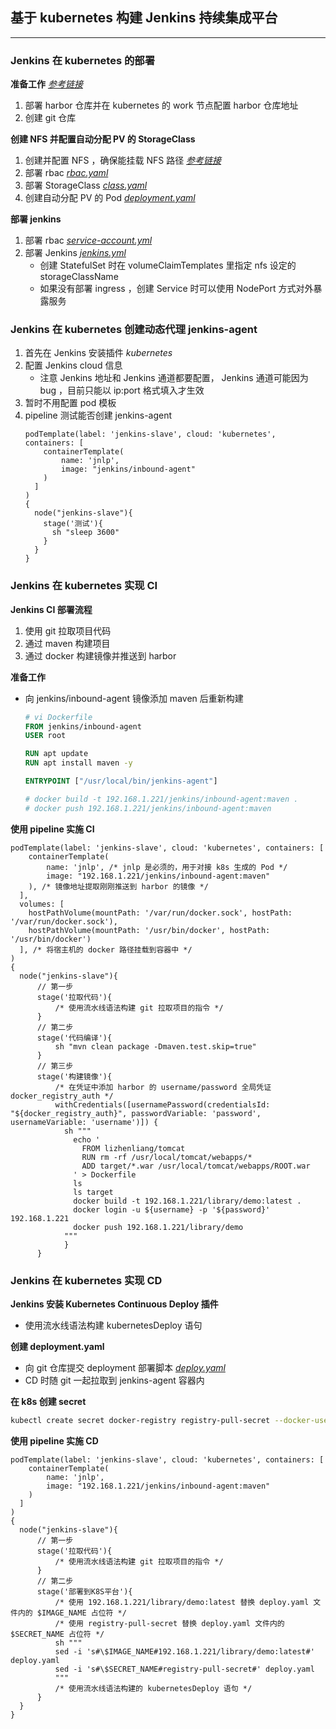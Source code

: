 ## 基于 kubernetes 构建 Jenkins 持续集成平台
---
### Jenkins 在 kubernetes 的部署
__准备工作__ _[参考链接](https://github.com/lcePolarBear/Docker_Basic_Config_Note/blob/master/Dcoekr%20%E5%AE%9E%E4%BE%8B/%E5%9F%BA%E4%BA%8E%20Docker%20%E6%9E%84%E5%BB%BA%20Jenkins%20CI%20%E5%B9%B3%E5%8F%B0.md)_
1. 部署 harbor 仓库并在 kubernetes 的 work 节点配置 harbor 仓库地址  
2. 创建 git 仓库

__创建 NFS 并配置自动分配 PV 的 StorageClass__
1. 创建并配置 NFS ，确保能挂载 NFS 路径 _[参考链接](https://github.com/lcePolarBear/Kubernetes_Basic_Config_Note/blob/master/%E4%BD%BF%E7%94%A8%E6%8C%87%E5%8D%97/Kubernetes%20%E5%AD%98%E5%82%A8.md)_
2. 部署 rbac _[rbac.yaml](https://github.com/lcePolarBear/Ops_Automation_Note/blob/master/Jenkins/nfs-client/rbac.yaml)_
3. 部署  StorageClass _[class.yaml](https://github.com/lcePolarBear/Ops_Automation_Note/blob/master/Jenkins/nfs-client/class.yaml)_
4. 创建自动分配 PV 的 Pod _[deployment.yaml](https://github.com/lcePolarBear/Ops_Automation_Note/blob/master/Jenkins/nfs-client/deployment.yaml)_

__部署 jenkins__
1. 部署 rbac _[service-account.yml](https://github.com/jenkinsci/kubernetes-plugin/blob/master/src/main/kubernetes/service-account.yml)_
2. 部署 Jenkins _[jenkins.yml](https://github.com/jenkinsci/kubernetes-plugin/blob/master/src/main/kubernetes/jenkins.yml)_
    - 创建 StatefulSet 时在 volumeClaimTemplates 里指定 nfs 设定的 storageClassName
    - 如果没有部署 ingress ，创建 Service 时可以使用 NodePort 方式对外暴露服务

### Jenkins 在 kubernetes 创建动态代理 jenkins-agent
1. 首先在 Jenkins 安装插件 _kubernetes_
2. 配置 Jenkins cloud 信息
    - 注意 Jenkins 地址和 Jenkins 通道都要配置， Jenkins 通道可能因为 bug ，目前只能以 ip:port 格式填入才生效
3. 暂时不用配置 pod 模板
4. pipeline 测试能否创建 jenkins-agent
    ```
    podTemplate(label: 'jenkins-slave', cloud: 'kubernetes', containers: [
        containerTemplate(
            name: 'jnlp', 
            image: "jenkins/inbound-agent"
        )
      ]
    )
    {
      node("jenkins-slave"){
        stage('测试'){
          sh "sleep 3600"
        }
      }
    }
    ```

### Jenkins 在 kubernetes 实现 CI
__Jenkins CI 部署流程__
1. 使用 git 拉取项目代码
2. 通过 maven 构建项目
3. 通过 docker 构建镜像并推送到 harbor

__准备工作__
- 向 jenkins/inbound-agent 镜像添加 maven 后重新构建
    ```Dockerfile
    # vi Dockerfile
    FROM jenkins/inbound-agent 
    USER root

    RUN apt update
    RUN apt install maven -y

    ENTRYPOINT ["/usr/local/bin/jenkins-agent"]

    # docker build -t 192.168.1.221/jenkins/inbound-agent:maven .
    # docker push 192.168.1.221/jenkins/inbound-agent:maven
    ```

__使用 pipeline 实施 CI__
```
podTemplate(label: 'jenkins-slave', cloud: 'kubernetes', containers: [
    containerTemplate(
        name: 'jnlp', /* jnlp 是必须的，用于对接 k8s 生成的 Pod */
        image: "192.168.1.221/jenkins/inbound-agent:maven"
    ), /* 镜像地址提取刚刚推送到 harbor 的镜像 */
  ],
  volumes: [
    hostPathVolume(mountPath: '/var/run/docker.sock', hostPath: '/var/run/docker.sock'),
    hostPathVolume(mountPath: '/usr/bin/docker', hostPath: '/usr/bin/docker')
  ], /* 将宿主机的 docker 路径挂载到容器中 */
) 
{
  node("jenkins-slave"){
      // 第一步
      stage('拉取代码'){
          /* 使用流水线语法构建 git 拉取项目的指令 */
      }
      // 第二步
      stage('代码编译'){
          sh "mvn clean package -Dmaven.test.skip=true"
      }
      // 第三步
      stage('构建镜像'){
          /* 在凭证中添加 harbor 的 username/password 全局凭证 docker_registry_auth */
          withCredentials([usernamePassword(credentialsId: "${docker_registry_auth}", passwordVariable: 'password', usernameVariable: 'username')]) {
            sh """
              echo '
                FROM lizhenliang/tomcat
                RUN rm -rf /usr/local/tomcat/webapps/*
                ADD target/*.war /usr/local/tomcat/webapps/ROOT.war
              ' > Dockerfile
              ls
              ls target
              docker build -t 192.168.1.221/library/demo:latest .
              docker login -u ${username} -p '${password}' 192.168.1.221
              docker push 192.168.1.221/library/demo
            """
            }
      }
```

### Jenkins 在 kubernetes 实现 CD
__Jenkins 安装 Kubernetes Continuous Deploy 插件__
- 使用流水线语法构建 kubernetesDeploy 语句

__创建 deployment.yaml__
- 向 git 仓库提交 deployment 部署脚本 _[deploy.yaml](https://github.com/lcePolarBear/Ops_Automation_Note/blob/master/Jenkins/CI/CD/deploy.yaml)_
- CD 时随 git 一起拉取到 jenkins-agent 容器内

__在 k8s 创建 secret__
```bash
kubectl create secret docker-registry registry-pull-secret --docker-username=user --docker-password=password --docker-server=192.168.1.221
```

__使用 pipeline 实施 CD__
```
podTemplate(label: 'jenkins-slave', cloud: 'kubernetes', containers: [
    containerTemplate(
        name: 'jnlp', 
        image: "192.168.1.221/jenkins/inbound-agent:maven"
    )
  ]
)
{
  node("jenkins-slave"){
      // 第一步
      stage('拉取代码'){
          /* 使用流水线语法构建 git 拉取项目的指令 */
      }
      // 第二步
      stage('部署到K8S平台'){
          /* 使用 192.168.1.221/library/demo:latest 替换 deploy.yaml 文件内的 $IMAGE_NAME 占位符 */
          /* 使用 registry-pull-secret 替换 deploy.yaml 文件内的 $SECRET_NAME 占位符 */
          sh """
          sed -i 's#\$IMAGE_NAME#192.168.1.221/library/demo:latest#' deploy.yaml
          sed -i 's#\$SECRET_NAME#registry-pull-secret#' deploy.yaml
          """
          /* 使用流水线语法构建的 kubernetesDeploy 语句 */
      }
  }
}
```